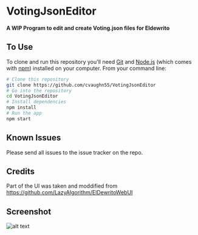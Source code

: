 # VotingJsonEditor

**A WIP Program to edit and create Voting.json files for Eldewrito**



## To Use

To clone and run this repository you'll need [Git](https://git-scm.com) and [Node.js](https://nodejs.org/en/download/) (which comes with [npm](http://npmjs.com)) installed on your computer. From your command line:

```bash
# Clone this repository
git clone https://github.com/cvaughn55/VotingJsonEditor
# Go into the repository
cd VotingJsonEditor
# Install dependencies
npm install
# Run the app
npm start
```


## Known Issues

Please send all issues to the issue tracker on the repo. 

## Credits
Part of the UI was taken and moddified from https://github.com/LazyAlgorithm/ElDewritoWebUI 
  
## Screenshot
![alt text](https://i.imgur.com/E5rt7up.png)
